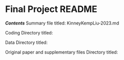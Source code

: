 # Final Project README

***Contents***
Summary file titled: KinneyKempLiu-2023.md

Coding Directory titled:

Data Directory titled:

Original paper and supplementary files Directory titled:


